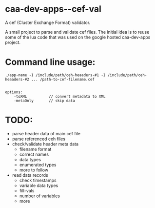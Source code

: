 caa-dev-apps--cef-val
=====================

A cef (Cluster Exchange Format) validator.


A small project to parse and validate cef files.
The initial idea is to reuse some of the lua code that was used on the google hosted caa-dev-apps project.


Command line usage:
===================

    ./app-name -I /include/path/ceh-heaaders-#1 -I /include/path/ceh-heaaders-#2 ... /path-to-cef-filename.cef


    options:
        -toXML          // convert metadata to XML
        -metaOnly       // skip data
        


TODO:
=====
 - parse header data of main cef file
 - parse referenced ceh files
 - check/validate header meta data
    - filename format
    - correct names
    - data types
    - enumerated types
    - more to follow
 - read data records
    - check timestamps
    - variable data types
    - fill-vals
    - number of variables
    - more